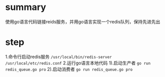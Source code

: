 # summary
使用go语言代码链接reids服务，并用go语言实现一个redis队列，保持先进先出

# step
1.命令行启动redis服务
`/usr/local/bin/redis-server /usr/local/etc/redis.conf`
2.运行go语言本地代码
1).启动生产者 `go run redis_queue.go pro`
2).启动消费者 `go run redis_queue.go pro`
